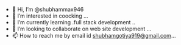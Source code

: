 - 👋 Hi, I’m @shubhammax946
- 👀 I’m interested in  coocking ...
- 🌱 I’m currently learning .full stack development ..
- 💞️ I’m looking to collaborate on  web site development ...
- 📫 How to reach me  by email id shubhamgotiya919@gmail.com...

<!---
shubhammax946/shubhammax946 is a ✨ special ✨ repository because its `README.md` (this file) appears on your GitHub profile.
You can click the Preview link to take a look at your changes.
--->
